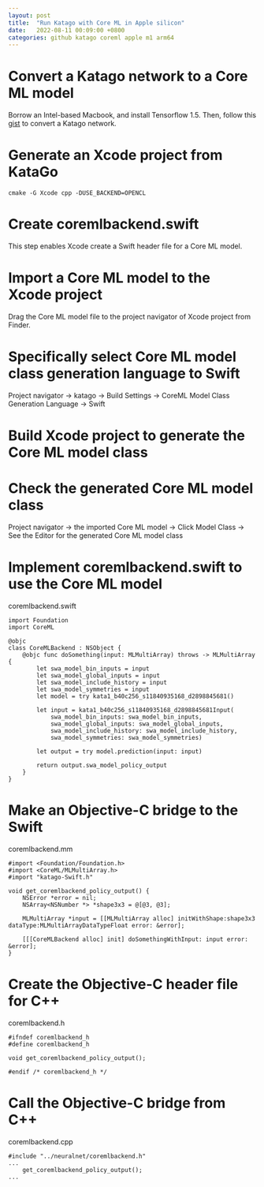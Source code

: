 ```yaml
---
layout: post
title:  "Run Katago with Core ML in Apple silicon"
date:   2022-08-11 00:09:00 +0800
categories: github katago coreml apple m1 arm64
---
```

# Convert a Katago network to a Core ML model
Borrow an Intel-based Macbook, and install Tensorflow 1.5. Then, follow this [gist](https://gist.github.com/ChinChangYang/5e9d7ff5900f7be8af0f226689e84e7a) to convert a Katago network.
# Generate an Xcode project from KataGo
```
cmake -G Xcode cpp -DUSE_BACKEND=OPENCL
```
# Create coremlbackend.swift
This step enables Xcode create a Swift header file for a Core ML model.
# Import a Core ML model to the Xcode project
Drag the Core ML model file to the project navigator of Xcode project from Finder.
# Specifically select Core ML model class generation language to Swift
Project navigator -> katago -> Build Settings -> CoreML Model Class Generation Language -> Swift
# Build Xcode project to generate the Core ML model class
# Check the generated Core ML model class
Project navigator -> the imported Core ML model -> Click Model Class -> See the Editor for the generated Core ML model class
# Implement coremlbackend.swift to use the Core ML model
coremlbackend.swift
```
import Foundation
import CoreML

@objc
class CoreMLBackend : NSObject {
    @objc func doSomething(input: MLMultiArray) throws -> MLMultiArray {
        let swa_model_bin_inputs = input
        let swa_model_global_inputs = input
        let swa_model_include_history = input
        let swa_model_symmetries = input
        let model = try kata1_b40c256_s11840935168_d2898845681()
        
        let input = kata1_b40c256_s11840935168_d2898845681Input(
            swa_model_bin_inputs: swa_model_bin_inputs,
            swa_model_global_inputs: swa_model_global_inputs,
            swa_model_include_history: swa_model_include_history,
            swa_model_symmetries: swa_model_symmetries)
        
        let output = try model.prediction(input: input)
        
        return output.swa_model_policy_output
    }
}
```
# Make an Objective-C bridge to the Swift
coremlbackend.mm
```
#import <Foundation/Foundation.h>
#import <CoreML/MLMultiArray.h>
#import "katago-Swift.h"

void get_coremlbackend_policy_output() {
    NSError *error = nil;
    NSArray<NSNumber *> *shape3x3 = @[@3, @3];

    MLMultiArray *input = [[MLMultiArray alloc] initWithShape:shape3x3 dataType:MLMultiArrayDataTypeFloat error: &error];

    [[[CoreMLBackend alloc] init] doSomethingWithInput: input error: &error];
}
```
# Create the Objective-C header file for C++
coremlbackend.h
```
#ifndef coremlbackend_h
#define coremlbackend_h

void get_coremlbackend_policy_output();

#endif /* coremlbackend_h */
```
# Call the Objective-C bridge from C++
coremlbackend.cpp
```
#include "../neuralnet/coremlbackend.h"
...
    get_coremlbackend_policy_output();
...
```